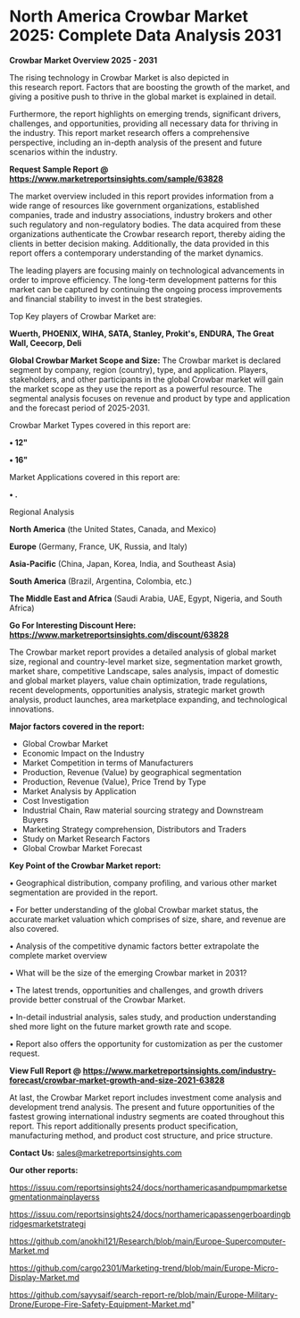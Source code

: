 # North America Crowbar Market 2025: Complete Data Analysis 2031

<Strong> Crowbar Market Overview 2025 - 2031</strong>

The rising technology in Crowbar Market is also depicted in this research report. Factors that are boosting the growth of the market, and giving a positive push to thrive in the global market is explained in detail.

Furthermore, the report highlights on emerging trends, significant drivers, challenges, and opportunities, providing all necessary data for thriving in the industry. This report market research offers a comprehensive perspective, including an in-depth analysis of the present and future scenarios within the industry.

<strong>Request Sample Report @ <a href=https://www.marketreportsinsights.com/sample/63828>https://www.marketreportsinsights.com/sample/63828</a></strong>

The market overview included in this report provides information from a wide range of resources like government organizations, established companies, trade and industry associations, industry brokers and other such regulatory and non-regulatory bodies. The data acquired from these organizations authenticate the Crowbar research report, thereby aiding the clients in better decision making. Additionally, the data provided in this report offers a contemporary understanding of the market dynamics.

The leading players are focusing mainly on technological advancements in order to improve efficiency. The long-term development patterns for this market can be captured by continuing the ongoing process improvements and financial stability to invest in the best strategies.

Top Key players of Crowbar Market are:

<strong>Wuerth, PHOENIX, WIHA, SATA, Stanley, Prokit&#39;s, ENDURA, The Great Wall, Ceecorp, Deli</strong>

<strong><b>Global Crowbar Market Scope and Size:</b></strong>
The Crowbar market is declared segment by company, region (country), type, and application. Players, stakeholders, and other participants in the global Crowbar market will gain the market scope as they use the report as a powerful resource. The segmental analysis focuses on revenue and product by type and application and the forecast period of 2025-2031.

Crowbar Market Types covered in this report are:

<strong>• 12&#34;

• 16&#34;</strong>

Market Applications covered in this report are:

<strong>• .</strong> 

Regional Analysis

<strong>North America</strong> (the United States, Canada, and Mexico)

<strong>Europe</strong> (Germany, France, UK, Russia, and Italy)

<strong>Asia-Pacific</strong> (China, Japan, Korea, India, and Southeast Asia)

<strong>South America</strong> (Brazil, Argentina, Colombia, etc.)

<strong>The Middle East and Africa</strong> (Saudi Arabia, UAE, Egypt, Nigeria, and South Africa)

<strong>Go For Interesting Discount Here: <a href=https://www.marketreportsinsights.com/discount/63828>https://www.marketreportsinsights.com/discount/63828</a></strong>

The Crowbar market report provides a detailed analysis of global market size, regional and country-level market size, segmentation market growth, market share, competitive Landscape, sales analysis, impact of domestic and global market players, value chain optimization, trade regulations, recent developments, opportunities analysis, strategic market growth analysis, product launches, area marketplace expanding, and technological innovations.

<strong><b>Major factors covered in the report:</b></strong>
<ul>
  <li>Global Crowbar Market </li>
  <li>Economic Impact on the Industry</li>
  <li>Market Competition in terms of Manufacturers</li>
  <li>Production, Revenue (Value) by geographical segmentation</li>
  <li>Production, Revenue (Value), Price Trend by Type</li>
  <li>Market Analysis by Application</li>
  <li>Cost Investigation</li>
  <li>Industrial Chain, Raw material sourcing strategy and Downstream Buyers</li>
  <li>Marketing Strategy comprehension, Distributors and Traders</li>
  <li>Study on Market Research Factors</li>
  <li>Global Crowbar Market Forecast</li>
</ul>

<strong><b>Key Point of the Crowbar Market report:</b></strong>

• Geographical distribution, company profiling, and various other market segmentation are provided in the report.

• For better understanding of the global Crowbar market status, the accurate market valuation which comprises of size, share, and revenue are also covered.

• Analysis of the competitive dynamic factors better extrapolate the complete market overview

• What will be the size of the emerging Crowbar market in 2031?

• The latest trends, opportunities and challenges, and growth drivers provide better construal of the Crowbar Market.

• In-detail industrial analysis, sales study, and production understanding shed more light on the future market growth rate and scope.

• Report also offers the opportunity for customization as per the customer request.

<strong><b>View Full Report @ <a href=https://www.marketreportsinsights.com/industry-forecast/crowbar-market-growth-and-size-2021-63828>https://www.marketreportsinsights.com/industry-forecast/crowbar-market-growth-and-size-2021-63828</a></b></strong>


At last, the Crowbar Market report includes investment come analysis and development trend analysis. The present and future opportunities of the fastest growing international industry segments are coated throughout this report. This report additionally presents product specification, manufacturing method, and product cost structure, and price structure.

<strong>Contact Us:</strong>
sales@marketreportsinsights.com

<strong>Our other reports:</strong>

<a href=https://issuu.com/reportsinsights24/docs/northamericasandpumpmarketsegmentationmainplayerss>https://issuu.com/reportsinsights24/docs/northamericasandpumpmarketsegmentationmainplayerss</a>

<a href=https://issuu.com/reportsinsights24/docs/northamericapassengerboardingbridgesmarketstrategi>https://issuu.com/reportsinsights24/docs/northamericapassengerboardingbridgesmarketstrategi</a>

<a href=https://github.com/anokhi121/Research/blob/main/Europe-Supercomputer-Market.md>https://github.com/anokhi121/Research/blob/main/Europe-Supercomputer-Market.md</a>

<a href=https://github.com/cargo2301/Marketing-trend/blob/main/Europe-Micro-Display-Market.md>https://github.com/cargo2301/Marketing-trend/blob/main/Europe-Micro-Display-Market.md</a>

<a href=https://github.com/sayysaif/search-report-re/blob/main/Europe-Military-Drone/Europe-Fire-Safety-Equipment-Market.md>https://github.com/sayysaif/search-report-re/blob/main/Europe-Military-Drone/Europe-Fire-Safety-Equipment-Market.md</a>"
